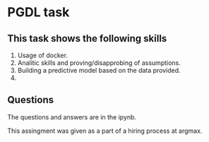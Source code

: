 # PGDL task

## This task shows the following skills
  1. Usage of docker.
  2. Analitic skills and proving/disapprobing of assumptions.
  3. Building a predictive model based on the data provided.
  4. 
## Questions
The questions and answers are in the ipynb.

This assingment was given as a part of a hiring process at argmax.

